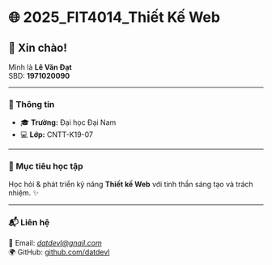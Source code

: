 # 🌐 2025_FIT4014_Thiết Kế Web  

## 👋 Xin chào!  
Mình là **Lê Văn Đạt**  
SBD: **1971020090**

---

### 🏫 Thông tin
- 🎓 **Trường:** Đại học Đại Nam  
- 💻 **Lớp:** CNTT-K19-07  

---

### 🚀 Mục tiêu học tập
Học hỏi & phát triển kỹ năng **Thiết kế Web** với tinh thần sáng tạo và trách nhiệm. ✨  

---

### 📬 Liên hệ
📧 Email: *datdevl@gnail.com*  
🌍 GitHub: [github.com/datdevl](https://github.com/datdevl)  

